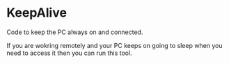 # KeepAlive
Code to keep the PC always on and connected.

If you are wokring remotely and your PC keeps on going to sleep when you need to access it then you can run this tool. 
